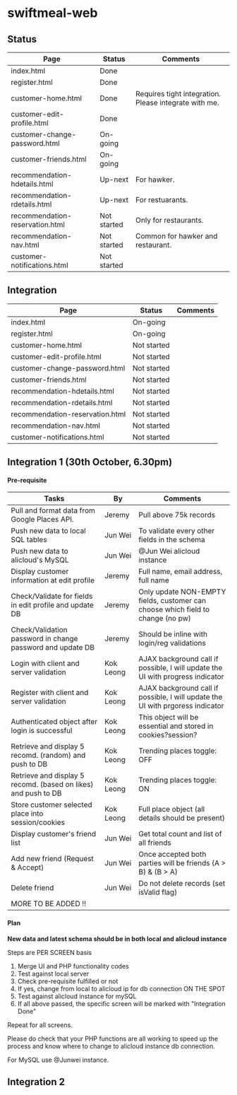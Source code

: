 # swiftmeal-web

## Status

| Page                              | Status        | Comments                                              |
| --------------------------------- | ------------- | ----------------------------------------------------- |
| index.html                        | Done          |                                                       |
| register.html                     | Done          |                                                       |
| customer-home.html                | Done          | Requires tight integration. Please integrate with me. |
| customer-edit-profile.html        | Done          |                                                       |
| customer-change-password.html     | On-going      |                                                       |
| customer-friends.html             | On-going      |                                                       |
| recommendation-hdetails.html      | Up-next       | For hawker.                                           |
| recommendation-rdetails.html      | Up-next       | For restuarants.                                      |
| recommendation-reservation.html   | Not started   | Only for restaurants.                                 |
| recommendation-nav.html           | Not started   | Common for hawker and restaurant.                     |
| customer-notifications.html       | Not started   |                                                       |


## Integration
| Page                              | Status        | Comments                                              |
| --------------------------------- | ------------- | ----------------------------------------------------- |
| index.html                        | On-going      |                                                       |
| register.html                     | On-going      |                                                       |
| customer-home.html                | Not started   |                                                       |
| customer-edit-profile.html        | Not started   |                                                       |
| customer-change-password.html     | Not started   |                                                       |
| customer-friends.html             | Not started   |                                                       |
| recommendation-hdetails.html      | Not started   |                                                       |
| recommendation-rdetails.html      | Not started   |                                                       |
| recommendation-reservation.html   | Not started   |                                                       |
| recommendation-nav.html           | Not started   |                                                       |
| customer-notifications.html       | Not started   |                                                       |


## Integration 1 (30th October, 6.30pm)
#### Pre-requisite
| Tasks                                                         | By            | Comments                                                                          |
| ------------------------------------------------------------- | ------------- | --------------------------------------------------------------------------------- |
| Pull and format data from Google Places API.                  | Jeremy        | Pull above 75k records                                                            |
| Push new data to local SQL tables                             | Jun Wei       | To validate every other fields in the schema                                      |
| Push new data to alicloud's MySQL                             | Jun Wei       | @Jun Wei alicloud instance                                                        |
| Display customer information at edit profile                  | Jeremy        | Full name, email address, full name                                               |
| Check/Validate for fields in edit profile and update DB       | Jeremy        | Only update NON-EMPTY fields, customer can choose which field to change (no pw)   |
| Check/Validation password in change password and update DB    | Jeremy        | Should be inline with login/reg validations                                       |
| Login with client and server validation                       | Kok Leong     | AJAX background call if possible, I will update the UI with progress indicator    |
| Register with client and server validation                    | Kok Leong     | AJAX background call if possible, I will update the UI with prgoress indicator    |
| Authenticated object after login is successful                | Kok Leong     | This object will be essential and stored in cookies?session?                      |
| Retrieve and display 5 recomd. (random) and push to DB        | Kok Leong     | Trending places toggle: OFF                                                       |
| Retrieve and display 5 recomd. (based on likes) and push to DB| Kok Leong     | Trending places toggle: ON                                                        |
| Store customer selected place into session/cookies            | Kok Leong     | Full place object (all details should be present)                                 |
| Display customer's friend list                                | Jun Wei       | Get total count and list of all friends                                           |
| Add new friend (Request & Accept)                             | Jun Wei       | Once accepted both parties will be friends (A > B) & (B > A)                      |
| Delete friend                                                 | Jun Wei       | Do not delete records (set isValid flag)                                          |
| MORE TO BE ADDED !!                                           |               |                                                                                   |

#### Plan
**New data and latest schema should be in both local and alicloud instance**

Steps are PER SCREEN basis
1. Merge UI and PHP functionality codes
2. Test against local server
3. Check pre-requisite fulfilled or not
4. If yes, change from local to alicloud ip for db connection ON THE SPOT
5. Test against alicloud instance for mySQL
6. If all above passed, the specific screen will be marked with "Integration Done"

Repeat for all screens.

Please do check that your PHP functions are all working to speed up the process and know where to change to alicloud instance db connection.

For MySQL use @Junwei instance.


## Integration 2

